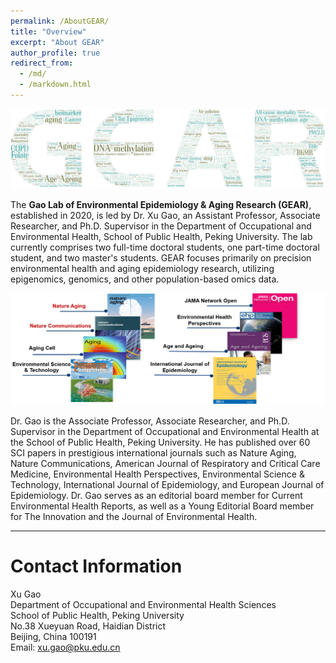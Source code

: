 ```yaml
---
permalink: /AboutGEAR/
title: "Overview"
excerpt: "About GEAR"
author_profile: true
redirect_from: 
  - /md/
  - /markdown.html
---
```



![](GEARcloud.png)



The **Gao Lab of Environmental Epidemiology & Aging Research (GEAR)**, established in 2020, is led by Dr. Xu Gao, an Assistant Professor, Associate Researcher, and Ph.D. Supervisor in the Department of Occupational and Environmental Health, School of Public Health, Peking University. The lab currently comprises two full-time doctoral students, one part-time doctoral student, and two master's students. GEAR focuses primarily on precision environmental health and aging epidemiology research, utilizing epigenomics, genomics, and other population-based omics data.


![](xugaopaper.png)

Dr. Gao is the Associate Professor, Associate Researcher, and Ph.D. Supervisor in the Department of Occupational and Environmental Health at the School of Public Health, Peking University. He has published over 60 SCI papers in prestigious international journals such as Nature Aging, Nature Communications, American Journal of Respiratory and Critical Care Medicine, Environmental Health Perspectives, Environmental Science & Technology, International Journal of Epidemiology, and European Journal of Epidemiology. Dr. Gao serves as an editorial board member for Current Environmental Health Reports, as well as a Young Editorial Board member for The Innovation and the Journal of Environmental Health.

---

Contact Information
=====
Xu Gao \
Department of Occupational and Environmental Health Sciences \
School of Public Health, Peking University \
No.38 Xueyuan Road, Haidian District \
Beijing, China 100191\
Email: <xu.gao@pku.edu.cn>